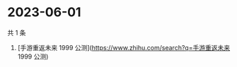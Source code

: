 # 2023-06-01

共 1 条

<!-- BEGIN -->
<!-- 最后更新时间 Thu Jun 01 2023 00:10:43 GMT+0800 (China Standard Time) -->

1. [手游重返未来 1999 公测](https://www.zhihu.com/search?q=手游重返未来 1999
   公测)

<!-- END -->
